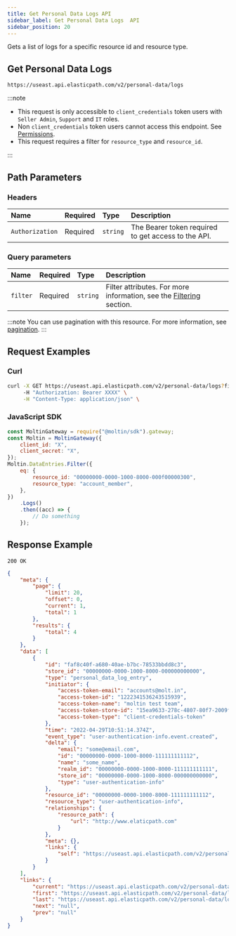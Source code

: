 ```yaml
---
title: Get Personal Data Logs API
sidebar_label: Get Personal Data Logs  API
sidebar_position: 20
---
```


Gets a list of logs for a specific resource id and resource type.

## Get Personal Data Logs

```http
https://useast.api.elasticpath.com/v2/personal-data/logs
```

:::note

- This request is only accessible to `client_credentials` token users with `Seller Admin`, `Support` and `IT` roles.
- Non `client_credentials` token users cannot access this endpoint. See [Permissions](/docs/authentication/Tokens/permissions).
- This request requires a filter for `resource_type` and `resource_id`.

:::

## Path Parameters

### Headers

| Name            | Required | Type     | Description                          |
|:----------------|:---------|:---------|:-------------------------------------|
| `Authorization` | Required | `string` | The Bearer token required to get access to the API. |

### Query parameters

| Name     | Required | Type     | Description                                 |
|:---------|:---------|:---------|:--------------------------------------------|
| `filter` | Required | `string` | Filter attributes. For more information, see the [Filtering](/docs/commerce-cloud/personal-data/personal-data-logs-api/personal-data-logs-api-overview#filtering) section. |

:::note
You can use pagination with this resource. For more information, see [pagination](/guides/Getting-Started/pagination).
:::

## Request Examples

### Curl

```bash
curl -X GET https://useast.api.elasticpath.com/v2/personal-data/logs?filter=eq(resource_type,account_member):eq(resource_id,00000000-0000-1000-8000-000f00000300) \
     -H "Authorization: Bearer XXXX" \
     -H "Content-Type: application/json" \
```

### JavaScript SDK

```javascript
const MoltinGateway = require("@moltin/sdk").gateway;
const Moltin = MoltinGateway({
    client_id: "X",
    client_secret: "X",
});
Moltin.DataEntries.Filter({
    eq: {
        resource_id: "00000000-0000-1000-8000-000f00000300",
        resource_type: "account_member",
    },
})
    .Logs()
    .then((acc) => {
        // Do something
    });
```

## Response Example

`200 OK`

```json
{
    "meta": {
        "page": {
            "limit": 20,
            "offset": 0,
            "current": 1,
            "total": 1
        },
        "results": {
            "total": 4
        }
    },
    "data": [
        {
            "id": "faf8c40f-a680-40ae-b7bc-78533bbdd8c3",
            "store_id": "00000000-0000-1000-8000-000000000000",
            "type": "personal_data_log_entry",
            "initiator": {
                "access-token-email": "accounts@molt.in",
                "access-token-id": "1222341536243515939",
                "access-token-name": "moltin test team",
                "access-token-store-id": "15ea9633-278c-4807-80f7-2009fed63c7e",
                "access-token-type": "client-credentials-token"
            },
            "time": "2022-04-29T10:51:14.374Z",
            "event_type": "user-authentication-info.event.created",
            "delta": {
                "email": "some@email.com",
                "id": "00000000-0000-1000-8000-111111111112",
                "name": "some_name",
                "realm_id": "00000000-0000-1000-8000-111111111111",
                "store_id": "00000000-0000-1000-8000-000000000000",
                "type": "user-authentication-info"
            },
            "resource_id": "00000000-0000-1000-8000-111111111112",
            "resource_type": "user-authentication-info",
            "relationships": {
                "resource_path": {
                    "url": "http://www.elaticpath.com"
                }
            },
            "meta": {},
            "links": {
                "self": "https://useast.api.elasticpath.com/v2/personal-data/logs/faf8c40f-a680-40ae-b7bc-78533bbdd8c3"
            }
        }
    ],
    "links": {
        "current": "https://useast.api.elasticpath.com/v2/personal-data/logs?page[offset]=0&page[limit]=20",
        "first": "https://useast.api.elasticpath.com/v2/personal-data/logs?page[offset]=0&page[limit]=20",
        "last": "https://useast.api.elasticpath.com/v2/personal-data/logs?page[offset]=0&page[limit]=20",
        "next": "null",
        "prev": "null"
    }
}
```
